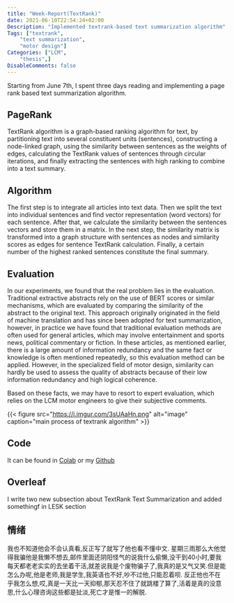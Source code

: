 ```yaml
---
title: "Week-Report(TextRank)"
date: 2021-06-10T22:54:24+02:00
Description: "Implemented textrank-based text summarization algorithm"
Tags: ["textrank",
    "text summarization",
    "motor design"]
Categories: ["LCM",
    "thesis",]
DisableComments: false
---
```


Starting from June 7th, I spent three days reading and implementing a page rank based text summarization algorithm.
<!--more-->

## PageRank

TextRank algorithm is a graph-based ranking algorithm for text, by partitioning text into several constituent units (sentences), constructing a node-linked graph, using the similarity between sentences as the weights of edges, calculating the TextRank values of sentences through circular iterations, and finally extracting the sentences with high ranking to combine into a text summary.


## Algorithm

The first step is to integrate all articles into text data. Then we split the text into individual sentences and find vector representation (word vectors) for each sentence. After that, we calculate the similarity between the sentences vectors and store them in a matrix. In the next step, the similarity matrix is transformed into a graph structure with sentences as nodes and similarity scores as edges for sentence TextRank calculation. Finally, a certain number of the highest ranked sentences constitute the final summary.

## Evaluation

In our experiments, we found that the real problem lies in the evaluation. Traditional extractive abstracts rely on the use of BERT scores or similar mechanisms, which are evaluated by comparing the similarity of the abstract to the original text. This approach originally originated in the field of machine translation and has since been adopted for text summarization, however, in practice we have found that traditional evaluation methods are often used for general articles, which may involve entertainment and sports news, political commentary or fiction. In these articles, as mentioned earlier, there is a large amount of information redundancy and the same fact or knowledge is often mentioned repeatedly, so this evaluation method can be applied. However, in the specialized field of motor design, similarity can hardly be used to assess the quality of abstracts because of their low information redundancy and high logical coherence.

Based on these facts, we may have to resort to expert evaluation, which relies on the LCM motor engineers to give their subjective comments.

{{< figure src="https://i.imgur.com/3sUAaHn.png" alt="image" caption="main process of textrank algorithm" >}}

## Code

It can be found in [Colab](https://colab.research.google.com/drive/1WfXs6SeWdj64WwzxNCBJz7k1cV9zNZfV?usp=sharing) or my [Github](https://github.com/bghjmn32/LCM-projects)

## Overleaf

I write two new subsection about TextRank Text Summarization and added somethingf in LESK section

## 情绪

我也不知道他会不会认真看,反正写了就写了他也看不懂中文. 星期三雨那么大他觉得我骗他是我懒不想去,邮件里面还阴阳怪气的说我什么偷懒,没干到40小时,要我每天都老老实实的去坐着干活,就差说我是个废物骗子了,我真的是又气又笑.但是能怎么办呢,他是老师,我是学生,我英语也不好,吵不过他,只能忍着呗. 反正他也不在乎我怎么想,哎,真是一天比一天抑郁,那天忍不住了就跳楼了算了,活着是真的没意思,什么心理咨询这些都是扯淡,死亡才是惟一的解脱.